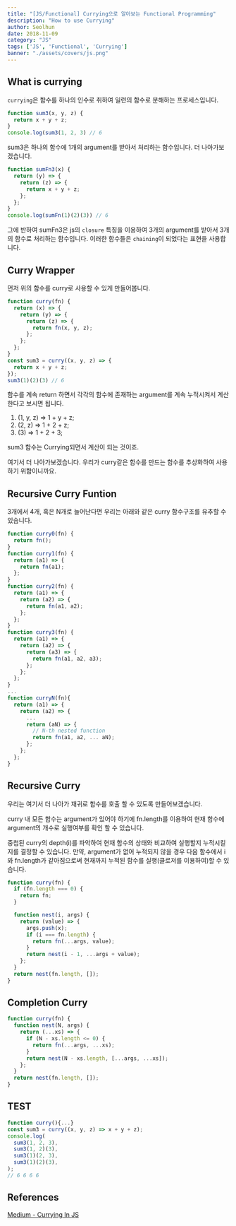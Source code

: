 ```yaml
---
title: "[JS/Functional] Currying으로 알아보는 Functional Programming"
description: "How to use Currying"
author: Seolhun
date: 2018-11-09
category: "JS"
tags: ['JS', 'Functional', 'Currying']
banner: "./assets/covers/js.png"
---
```


## What is currying
`currying`은 함수를 하나의 인수로 취하여 일련의 함수로 분해하는 프로세스입니다.

```js
function sum3(x, y, z) {
  return x + y + z;
}
console.log(sum3(1, 2, 3) // 6
```

sum3은 하나의 함수에 1개의 argument를 받아서 처리하는 함수입니다. 더 나아가보겠습니다.

```js
function sumFn3(x) {
  return (y) => {
    return (z) => {
      return x + y + z;
    };
  };
}
console.log(sumFn(1)(2)(3)) // 6
```

그에 반하여 sumFn3은 js의 `closure` 특징을 이용하여 3개의 argument를 받아서 3개의 함수로 처리하는 함수입니다.
이러한 함수들은 `chaining`이 되었다는 표현을 사용합니다.

## Curry Wrapper
먼저 위의 함수를 curry로 사용할 수 있게 만들어봅니다. 

```js
function curry(fn) {
  return (x) => {
    return (y) => {
      return (z) => {
        return fn(x, y, z);
      };
    };
  };
}
const sum3 = curry((x, y, z) => {
  return x + y + z;
});
sum3(1)(2)(3) // 6
```

함수를 계속 return 하면서 각각의 함수에 존재하는 argument를 계속 누적시켜서 계산한다고 보시면 됩니다.

1. (1, y, z) => 1 + y + z;
2. (2, z) => 1 + 2 + z;
3. (3) => 1 + 2 + 3;

sum3 함수는 Currying되면서 계산이 되는 것이죠.

여기서 더 나아가보겠습니다. 우리가 curry같은 함수를 만드는 함수를 추상화하여 사용하기 위함이니까요.

## Recursive Curry Funtion
3개에서 4개, 혹은 N개로 늘어난다면 우리는 아래와 같은 curry 함수구조를 유추할 수 있습니다.

```js
function curry0(fn) {
  return fn();
}
function curry1(fn) {
  return (a1) => {
    return fn(a1);
  };
}
function curry2(fn) {
  return (a1) => {
    return (a2) => {
      return fn(a1, a2);
    };
  };
}
function curry3(fn) {
  return (a1) => {
    return (a2) => {
      return (a3) => {
        return fn(a1, a2, a3);
      };
    };
  };
}
...
function curryN(fn){
  return (a1) => {
    return (a2) => {
      ...
      return (aN) => {
        // N-th nested function
        return fn(a1, a2, ... aN);
      };
    };
  };
}
```

## Recursive Curry
우리는 여기서 더 나아가 재귀로 함수를 호출 할 수 있도록 만들어보겠습니다.

curry 내 모든 함수는 argument가 있어야 하기에 fn.length를 이용하여 현재 함수에 argument의 개수로 실행여부를 확인 할 수 있습니다.

중첩된 curry의 depth(i)를 파악하여 현재 함수의 상태와 비교하여 실행할지 누적시킬지를 결정할 수 있습니다.
만약, argument가 없어 누적되지 않을 경우 다음 함수에서 i와 fn.length가 같아짐으로써 현재까지 누적된 함수를 실행(클로저를 이용하여)할 수 있습니다.

```js
function curry(fn) {
  if (fn.length === 0) {
    return fn;
  }

  function nest(i, args) {
    return (value) => {
      args.push(x);
      if (i === fn.length) {
        return fn(...args, value);
      }
      return nest(i - 1, ...args + value);
    };
  }
  return nest(fn.length, []);
}
```

## Completion Curry

```js
function curry(fn) {
  function nest(N, args) {
    return (...xs) => {
      if (N - xs.length <= 0) {
        return fn(...args, ...xs);
      }
      return nest(N - xs.length, [...args, ...xs]);
    };
  }
  return nest(fn.length, []);
}
```

## TEST
```js
function curry(){...}
const sum3 = curry((x, y, z) => x + y + z);
console.log(
  sum3(1, 2, 3),
  sum3(1, 2)(3),
  sum3(1)(2, 3),
  sum3(1)(2)(3),
);
// 6 6 6 6
```

## References
[Medium - Currying In JS](https://hackernoon.com/currying-in-js-d9ddc64f162e)
